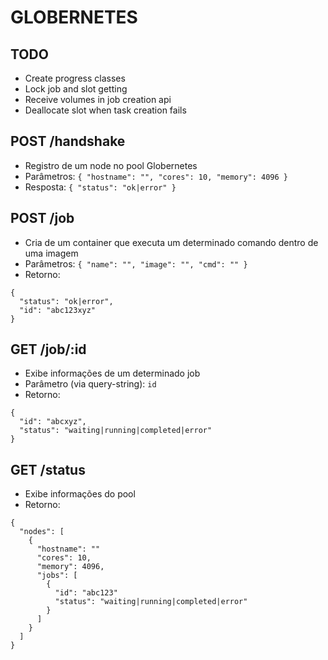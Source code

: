 # GLOBERNETES


## TODO
* Create progress classes
* Lock job and slot getting
* Receive volumes in job creation api
* Deallocate slot when task creation fails

## POST /handshake
  - Registro de um node no pool Globernetes
  - Parâmetros: `{ "hostname": "", "cores": 10, "memory": 4096 }`
  - Resposta:   `{ "status": "ok|error" }`

## POST /job
  - Cria de um container que executa um determinado comando dentro de uma imagem
  - Parâmetros: `{ "name": "", "image": "", "cmd": "" }`
  - Retorno:
  ```
  {
    "status": "ok|error",
    "id": "abc123xyz"
  }
  ```

## GET /job/:id
  - Exibe informações de um determinado job
  - Parâmetro (via query-string): `id`
  - Retorno:
  ```
  {
    "id": "abcxyz",
    "status": "waiting|running|completed|error"
  }
  ```

## GET /status
  - Exibe informações do pool
  - Retorno:
  ```
  {
    "nodes": [
      {
        "hostname": ""
        "cores": 10,
        "memory": 4096,
        "jobs": [
          {
            "id": "abc123"
            "status": "waiting|running|completed|error"
          }
        ]
      }
    ]
  }
  ```
